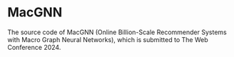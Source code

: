 # MacGNN
The source code of MacGNN (Online Billion-Scale Recommender Systems with Macro Graph Neural Networks), which is submitted to The Web Conference 2024.
